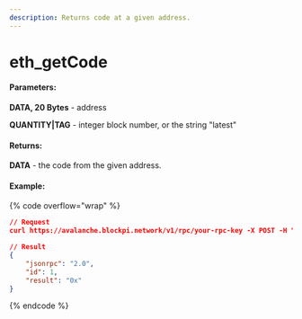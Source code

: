 ```yaml
---
description: Returns code at a given address.
---
```


# eth\_getCode

#### **Parameters:**

**DATA, 20 Bytes** - address

**QUANTITY|TAG** - integer block number, or the string "latest"

#### **Returns:**

**DATA** - the code from the given address.

#### Example:

{% code overflow="wrap" %}
```json
// Request
curl https://avalanche.blockpi.network/v1/rpc/your-rpc-key -X POST -H "Content-Type: application/json" --data '{"jsonrpc":"2.0","method":"eth_getCode","params":["0xa94f5374fce5edbc8e2a8697c15331677e6ebf0b", "latest"],"id":1}'

// Result
{
    "jsonrpc": "2.0",
    "id": 1,
    "result": "0x"
}
```
{% endcode %}
